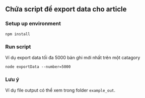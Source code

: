 ## Chứa script để export data cho article

### Setup up environment

`npm install`

### Run script

Ví dụ export data tối đa 5000 bản ghi mới nhất trên một catagory

`node exportData --number=5000`

### Lưu ý

Ví dụ file output có thể xem trong folder `example_out`.

